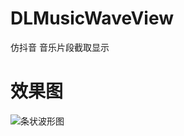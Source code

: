 # DLMusicWaveView
仿抖音 音乐片段截取显示

# 效果图
![条状波形图](https://github.com/LwqDeveloper/DLMusicWaveView/Gif/IMG_2387.GIF)
